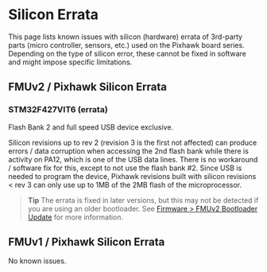 # Silicon Errata

This page lists known issues with silicon (hardware) errata of 3rd-party parts (micro controller, sensors, etc.) used on the Pixhawk board series. Depending on the type of silicon error, these cannot be fixed in software and might impose specific limitations.

## FMUv2 / Pixhawk Silicon Errata

### STM32F427VIT6 (errata)

Flash Bank 2 and full speed USB device exclusive.

Silicon revisions up to rev 2 (revision 3 is the first not affected) can produce errors / data corruption when accessing the 2nd flash bank while there is activity on PA12, which is one of the USB data lines. There is no workaround / software fix for this, except to not use the flash bank #2. Since USB is needed to program the device, Pixhawk revisions built with silicon revisions < rev 3 can only use up to 1MB of the 2MB flash of the microprocessor.

> **Tip** The errata is fixed in later versions, but this may not be detected if you are using an older bootloader. See [Firmware > FMUv2 Bootloader Update](../config/firmware.md#bootloader) for more information.

## FMUv1 / Pixhawk Silicon Errata

No known issues.